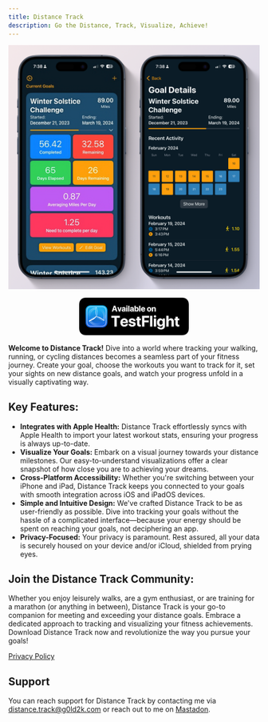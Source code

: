 ```yaml
---
title: Distance Track
description: Go the Distance, Track, Visualize, Achieve!
---
```


![Distance Track running on iOS](/assets/images/distance-track-hero.png "Distance Track runs on iOS & iPadOS")

<p align="center">
  <a href="https://testflight.apple.com/join/yA1N8Ykd"><img src="/assets/images/testflight.png" /></a>
</p>

**Welcome to Distance Track!** Dive into a world where tracking your walking, running, or cycling distances becomes a seamless part of your fitness journey. Create your goal, choose the workouts you want to track for it, set your sights on new distance goals, and watch your progress unfold in a visually captivating way.

## Key Features:

- **Integrates with Apple Health:** Distance Track effortlessly syncs with Apple Health to import your latest workout stats, ensuring your progress is always up-to-date.
- **Visualize Your Goals:** Embark on a visual journey towards your distance milestones. Our easy-to-understand visualizations offer a clear snapshot of how close you are to achieving your dreams.
- **Cross-Platform Accessibility:** Whether you're switching between your iPhone and iPad, Distance Track keeps you connected to your goals with smooth integration across iOS and iPadOS devices.
- **Simple and Intuitive Design:** We've crafted Distance Track to be as user-friendly as possible. Dive into tracking your goals without the hassle of a complicated interface—because your energy should be spent on reaching your goals, not deciphering an app.
- **Privacy-Focused:** Your privacy is paramount. Rest assured, all your data is securely housed on your device and/or iCloud, shielded from prying eyes.

## Join the Distance Track Community:

Whether you enjoy leisurely walks, are a gym enthusiast, or are training for a marathon (or anything in between), Distance Track is your go-to companion for meeting and exceeding your distance goals. Embrace a dedicated approach to tracking and visualizing your fitness achievements. Download Distance Track now and revolutionize the way you pursue your goals!

[Privacy Policy](/DistanceTrack/privacy)

## Support

You can reach support for Distance Track by contacting me via [distance.track@g0ld2k.com](mailto:distance.track@g0ld2k.com) or reach out to me on [Mastadon](https://techhub.social/@g0ld2k).

